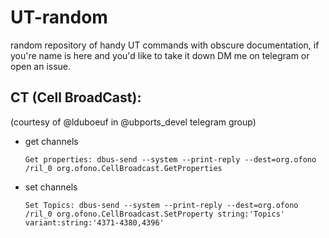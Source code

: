 # UT-random
random repository of handy UT commands with obscure documentation, if you're name is here and you'd like to take it down DM me on telegram or open an issue.

## CT (Cell BroadCast):
(courtesy of @lduboeuf in @ubports_devel telegram group)
* get channels
  ```
  Get properties: dbus-send --system --print-reply --dest=org.ofono /ril_0 org.ofono.CellBroadcast.GetProperties 
  ```
* set channels
  ```
  Set Topics: dbus-send --system --print-reply --dest=org.ofono /ril_0 org.ofono.CellBroadcast.SetProperty string:'Topics' variant:string:'4371-4380,4396'
  ```
